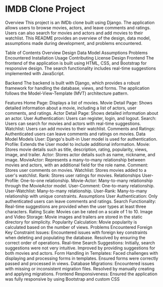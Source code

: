 # IMDB Clone Project
Overview
This project is an IMDb clone built using Django. The application allows users to browse movies, actors, and leave comments and ratings. Users can also search for movies and actors and add movies to their watchlist. This README provides an overview of the design, data model, assumptions made during development, and problems encountered.

Table of Contents
Overview
Design
Data Model
Assumptions
Problems Encountered
Installation
Usage
Contributing
License
Design
Frontend
The frontend of the application is built using HTML, CSS, and Bootstrap for responsive design. The search functionality includes real-time suggestions implemented with JavaScript.

Backend
The backend is built with Django, which provides a robust framework for handling the database, views, and forms. The application follows the Model-View-Template (MVT) architecture pattern.

Features
Home Page: Displays a list of movies.
Movie Detail Page: Shows detailed information about a movie, including a list of actors, user comments, and ratings.
Actor Detail Page: Shows detailed information about an actor.
User Authentication: Users can register, login, and logout.
Search: Users can search for movies and actors with real-time suggestions.
Watchlist: Users can add movies to their watchlist.
Comments and Ratings: Authenticated users can leave comments and ratings on movies.
Data Model
Models
User: Django's built-in User model is used for authentication.
Profile: Extends the User model to include additional information.
Movie: Stores movie details such as title, description, rating, popularity, views, image, and trailer.
Actor: Stores actor details such as name, nickname, and image.
MovieActor: Represents a many-to-many relationship between movies and actors, with an additional field for the role name.
Comment: Stores user comments on movies.
Watchlist: Stores movies added to a user's watchlist.
Rank: Stores user ratings for movies.
Relationships
User-Profile: One-to-one relationship.
Movie-Actor: Many-to-many relationship through the MovieActor model.
User-Comment: One-to-many relationship.
User-Watchlist: Many-to-many relationship.
User-Rank: Many-to-many relationship with unique constraints.
Assumptions
User Authentication: Only authenticated users can leave comments and ratings.
Search Functionality: Real-time suggestions are provided when the user types at least three characters.
Rating Scale: Movies can be rated on a scale of 1 to 10.
Image and Video Storage: Movie images and trailers are stored in the static directory for simplicity.
Popularity Calculation: Movie popularity is calculated based on the number of views.
Problems Encountered
Foreign Key Constraint Issues: Encountered issues with foreign key constraints when deleting and populating the database. Resolved by ensuring the correct order of operations.
Real-time Search Suggestions: Initially, search suggestions were not very intuitive. Improved by providing suggestions for both movies and actors.
Form Handling in Templates: Faced challenges with displaying and processing forms in templates. Ensured forms were correctly passed and processed in views.
Database Migrations: Encountered issues with missing or inconsistent migration files. Resolved by manually creating and applying migrations.
Frontend Responsiveness: Ensured the application was fully responsive by using Bootstrap and custom CSS

